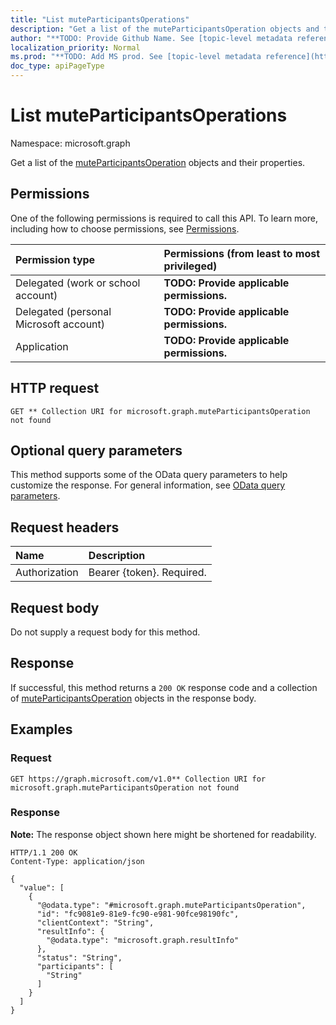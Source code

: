 ```yaml
---
title: "List muteParticipantsOperations"
description: "Get a list of the muteParticipantsOperation objects and their properties."
author: "**TODO: Provide Github Name. See [topic-level metadata reference](https://msgo.azurewebsites.net/add/document/guidelines/metadata.html#topic-level-metadata)**"
localization_priority: Normal
ms.prod: "**TODO: Add MS prod. See [topic-level metadata reference](https://msgo.azurewebsites.net/add/document/guidelines/metadata.html#topic-level-metadata)**"
doc_type: apiPageType
---
```


# List muteParticipantsOperations
Namespace: microsoft.graph



Get a list of the [muteParticipantsOperation](../resources/muteparticipantsoperation.md) objects and their properties.

## Permissions
One of the following permissions is required to call this API. To learn more, including how to choose permissions, see [Permissions](/graph/permissions-reference).

|Permission type|Permissions (from least to most privileged)|
|:---|:---|
|Delegated (work or school account)|**TODO: Provide applicable permissions.**|
|Delegated (personal Microsoft account)|**TODO: Provide applicable permissions.**|
|Application|**TODO: Provide applicable permissions.**|

## HTTP request

<!-- {
  "blockType": "ignored"
}
-->
``` http
GET ** Collection URI for microsoft.graph.muteParticipantsOperation not found
```

## Optional query parameters
This method supports some of the OData query parameters to help customize the response. For general information, see [OData query parameters](/graph/query-parameters).

## Request headers
|Name|Description|
|:---|:---|
|Authorization|Bearer {token}. Required.|

## Request body
Do not supply a request body for this method.

## Response

If successful, this method returns a `200 OK` response code and a collection of [muteParticipantsOperation](../resources/muteparticipantsoperation.md) objects in the response body.

## Examples

### Request
<!-- {
  "blockType": "request",
  "name": "list_muteparticipantsoperation"
}
-->
``` http
GET https://graph.microsoft.com/v1.0** Collection URI for microsoft.graph.muteParticipantsOperation not found
```


### Response
**Note:** The response object shown here might be shortened for readability.
<!-- {
  "blockType": "response",
  "truncated": true,
  "@odata.type": "Collection(microsoft.graph.muteParticipantsOperation)"
}
-->
``` http
HTTP/1.1 200 OK
Content-Type: application/json

{
  "value": [
    {
      "@odata.type": "#microsoft.graph.muteParticipantsOperation",
      "id": "fc9081e9-81e9-fc90-e981-90fce98190fc",
      "clientContext": "String",
      "resultInfo": {
        "@odata.type": "microsoft.graph.resultInfo"
      },
      "status": "String",
      "participants": [
        "String"
      ]
    }
  ]
}
```

